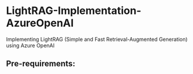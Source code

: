 # LightRAG-Implementation-AzureOpenAI
Implementing LightRAG (Simple and Fast Retrieval-Augmented Generation) using Azure OpenAI 

## Pre-requirements:
